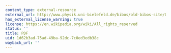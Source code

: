 ```yaml
---
content_type: external-resource
external_url: http://www.physik.uni-bielefeld.de/bibos/old-bibos-site/01-03-035.pdf
has_external_license_warning: true
license: https://en.wikipedia.org/wiki/All_rights_reserved
status: ''
title: PDF
uid: 1d62b3ad-75ad-49ba-92dc-7c0ed3edb38c
wayback_url: ''
---
```

